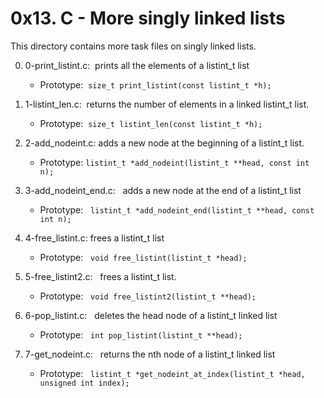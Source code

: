 <h1>0x13. C - More singly linked lists</h1>

This directory contains more task files on singly linked lists.
<br>

0. 0-print_listint.c: &nbsp;prints all the elements of a listint_t list
   - Prototype: &nbsp;`size_t print_listint(const listint_t *h);`

1. 1-listint_len.c: &nbsp;returns the number of elements in a linked listint_t list.
   - Prototype: &nbsp;`size_t listint_len(const listint_t *h);`

2. 2-add_nodeint.c: adds a new node at the beginning of a listint_t list.
   - Prototype: `listint_t *add_nodeint(listint_t **head, const int n);`

3. 3-add_nodeint_end.c: &nbsp; adds a new node at the end of a listint_t list
   - Prototype: &nbsp; `listint_t *add_nodeint_end(listint_t **head, const int n);`

4. 4-free_listint.c:  frees a listint_t list
   - Prototype: &nbsp; `void free_listint(listint_t *head);`

5. 5-free_listint2.c: &nbsp; frees a listint_t list.
   - Prototype: &nbsp; `void free_listint2(listint_t **head);`

6. 6-pop_listint.c: &nbsp; deletes the head node of a listint_t linked list
   - Prototype: &nbsp; `int pop_listint(listint_t **head);`

7. 7-get_nodeint.c: &nbsp; returns the nth node of a listint_t linked list
   - Prototype: &nbsp; `listint_t *get_nodeint_at_index(listint_t *head, unsigned int index);`
